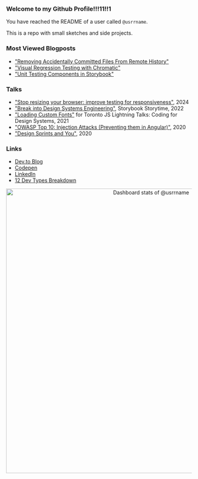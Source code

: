 ### Welcome to my Github Profile!!!11!!1

You have reached the README of a user called `@usrrname`.

This is a repo with small sketches and side projects.

### Most Viewed Blogposts
- ["Removing Accidentally Committed Files From Remote History"](https://www.jenchan.biz/blog/git-rebase-for-preventing-merge-commits)
- ["Visual Regression Testing with Chromatic"](https://www.jenchan.biz/blog/storybook-and-chromatic-for-visual-regression-testing)
- ["Unit Testing Components in Storybook"](https://www.jenchan.biz/blog/unit-testing-components-in-storybook)

### Talks
- ["Stop resizing your browser: improve testing for responsiveness"](https://www.jenchan.biz/blog/stop-resizing-your-browser-improve-responsive-testing), 2024
- ["Break into Design Systems Engineering"](https://www.youtube.com/watch?v=oxwDAMQGa0g), Storybook Storytime, 2022
- ["Loading Custom Fonts"](https://www.youtube.com/watch?v=qiIilX4bLgY) for Toronto JS Lightning Talks: Coding for Design Systems, 2021
- ["OWASP Top 10: Injection Attacks (Preventing them in Angular)"](https://drive.google.com/file/d/1dbVTDJtArPDh54OduRS4GJLPXlMXXX-t/view), 2020
- ["Design Sprints and You"](https://drive.google.com/file/d/1PYUTchiMVyPdRWXzrI9Yu3GaSICAaxkj/view), 2020

### Links
- [Dev.to Blog](https://dev.to/jenc)
- [Codepen](https://codepen.io/usrrname)
- [LinkedIn](https://www.linkedin.com/in/jennifer7chan/)
- [12 Dev Types Breakdown](https://www.12types.dev/quiz/results/assassin:75-telepath:40-tank:40-hunter:40-wizard:33-ranger:100-healer:0-mechanic:66-ghost:0-shapeshifter:66-sage:33-rogue:60--Jen#.Yc3YxUVX37h.twitter)


<a href="https://next.ossinsight.io/widgets/official/compose-user-dashboard-stats?user_id=6406037" target="_blank" style="display: block" align="center">
  <picture>
    <source media="(prefers-color-scheme: dark)" srcset="https://next.ossinsight.io/widgets/official/compose-user-dashboard-stats/thumbnail.png?user_id=6406037&image_size=auto&color_scheme=dark" width="771" height="auto">
    <img alt="Dashboard stats of @usrrname" src="https://next.ossinsight.io/widgets/official/compose-user-dashboard-stats/thumbnail.png?user_id=6406037&image_size=auto&color_scheme=light" width="771" height="auto">
  </picture>
</a>
